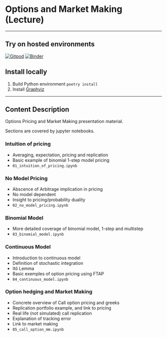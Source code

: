 # Options and Market Making (Lecture)

---

## Try on hosted environments

[![Gitpod](https://gitpod.io/button/open-in-gitpod.svg)](https://gitpod.io/#https://github.com/RedRise/lect_options_and_mm) 
[![Binder](https://mybinder.org/badge_logo.svg)](https://mybinder.org/v2/gh/RedRise/lect_options_and_mm/HEAD?urlpath=/tree/01_intuition_of_pricing.ipynb)


## Install locally

1. Build Python environment ```poetry install```
2. Install [Graphviz](https://www.graphviz.org/download)

---

## Content Description

Options Pricing and Market Making presentation material.

Sections are covered by jupyter notebooks.

### Intuition of pricing

* Averaging, expectation, pricing and replication
* Basic example of binomial 1-step model pricing
* ```01_intuition_of_pricing.ipynb```

### No Model Pricing

* Abscence of Arbitrage implication in pricing
* No model dependent
* Insight to pricing/probability duality
* ```02_no_model_pricing.ipynb```

### Binomial Model

* More detailed coverage of binomial model, 1-step and multistep
* ```03_binomial_model.ipynb```

### Continuous Model

* Introduction to continuous model
* Definition of stochastic integration
* Itô Lemma
* Basic exemples of option pricing using FTAP
* ```04_continuous_model.ipynb```

### Option hedging and Market Making

* Concrete overview of Call option pricing and greeks
* Replication portfolio example, and link to pricing
* Real life (not simulated) call replication
* Explanation of tracking error
* Link to market making
* ```05_call_option_mm.ipynb```

